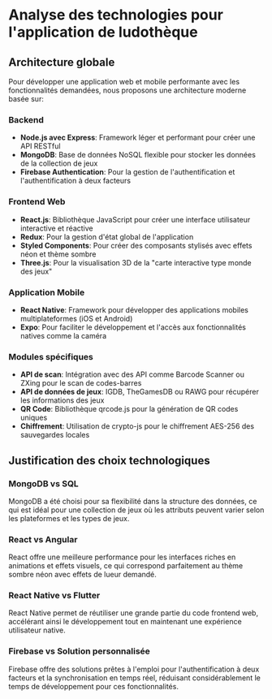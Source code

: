 # Analyse des technologies pour l'application de ludothèque

## Architecture globale
Pour développer une application web et mobile performante avec les fonctionnalités demandées, nous proposons une architecture moderne basée sur:

### Backend
- **Node.js avec Express**: Framework léger et performant pour créer une API RESTful
- **MongoDB**: Base de données NoSQL flexible pour stocker les données de la collection de jeux
- **Firebase Authentication**: Pour la gestion de l'authentification et l'authentification à deux facteurs

### Frontend Web
- **React.js**: Bibliothèque JavaScript pour créer une interface utilisateur interactive et réactive
- **Redux**: Pour la gestion d'état global de l'application
- **Styled Components**: Pour créer des composants stylisés avec effets néon et thème sombre
- **Three.js**: Pour la visualisation 3D de la "carte interactive type monde des jeux"

### Application Mobile
- **React Native**: Framework pour développer des applications mobiles multiplateformes (iOS et Android)
- **Expo**: Pour faciliter le développement et l'accès aux fonctionnalités natives comme la caméra

### Modules spécifiques
- **API de scan**: Intégration avec des API comme Barcode Scanner ou ZXing pour le scan de codes-barres
- **API de données de jeux**: IGDB, TheGamesDB ou RAWG pour récupérer les informations des jeux
- **QR Code**: Bibliothèque qrcode.js pour la génération de QR codes uniques
- **Chiffrement**: Utilisation de crypto-js pour le chiffrement AES-256 des sauvegardes locales

## Justification des choix technologiques

### MongoDB vs SQL
MongoDB a été choisi pour sa flexibilité dans la structure des données, ce qui est idéal pour une collection de jeux où les attributs peuvent varier selon les plateformes et les types de jeux.

### React vs Angular
React offre une meilleure performance pour les interfaces riches en animations et effets visuels, ce qui correspond parfaitement au thème sombre néon avec effets de lueur demandé.

### React Native vs Flutter
React Native permet de réutiliser une grande partie du code frontend web, accélérant ainsi le développement tout en maintenant une expérience utilisateur native.

### Firebase vs Solution personnalisée
Firebase offre des solutions prêtes à l'emploi pour l'authentification à deux facteurs et la synchronisation en temps réel, réduisant considérablement le temps de développement pour ces fonctionnalités.
